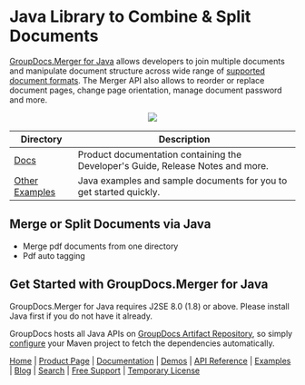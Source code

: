 # Java Library to Combine & Split Documents

[GroupDocs.Merger for Java](https://products.groupdocs.com/merger/java) allows developers to join multiple documents and manipulate document structure across wide range of [supported document formats](https://docs.groupdocs.com/merger/java/supported-document-formats/). The Merger API also allows to reorder or replace document pages, change page orientation, manage document password and more.

<p align="center">
  <a title="Download complete GroupDocs.Merger examples, plugins and showcase projects for Java" href="https://github.com/groupdocs-merger/GroupDocs.Merger-for-Java/archive/master.zip"> 
    <img src="https://raw.github.com/AsposeExamples/java-examples-dashboard/master/images/downloadZip-Button-Large.png" />
  </a>
</p>

Directory | Description
--------- | -----------
[Docs](https://docs.groupdocs.com/merger/java/)  | Product documentation containing the Developer's Guide, Release Notes and more.
[Other Examples](https://github.com/groupdocs-merger/GroupDocs.Merger-for-Java/tree/master/Examples)  | Java examples and sample documents for you to get started quickly.

## Merge or Split Documents via Java

- Merge pdf documents from one directory
- Pdf auto tagging

## Get Started with GroupDocs.Merger for Java

GroupDocs.Merger for Java requires J2SE 8.0 (1.8) or above. Please install Java first if you do not have it already.

GroupDocs hosts all Java APIs on [GroupDocs Artifact Repository](https://releases.groupdocs.com/java/repo/), so simply [configure](https://docs.groupdocs.com/merger/java/installation/) your Maven project to fetch the dependencies automatically.

[Home](https://www.groupdocs.com/) | [Product Page](https://products.groupdocs.com/merger/java) | [Documentation](https://docs.groupdocs.com/merger/java/) | [Demos](https://products.groupdocs.app/merger/family) | [API Reference](https://apireference.groupdocs.com/java/merger) | [Examples](https://github.com/groupdocs-merger/GroupDocs.merger-for-Java/tree/master/Examples) | [Blog](https://blog.groupdocs.com/category/merger/) | [Search](https://search.groupdocs.com/) | [Free Support](https://forum.groupdocs.com/c/merger) | [Temporary License](https://purchase.groupdocs.com/temporary-license)
